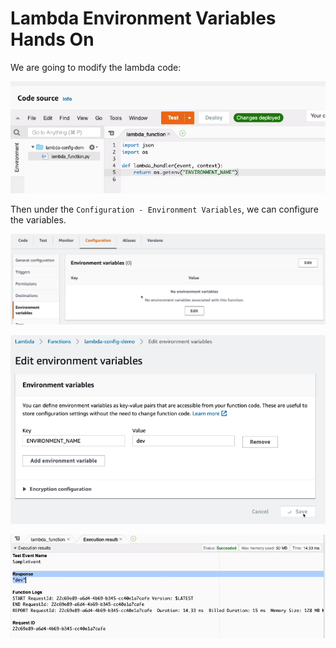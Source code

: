 # Lambda Environment Variables Hands On

We are going to modify the lambda code:

![](img/2022-05-12-08-35-14.png)

Then under the `Configuration - Environment Variables`, we can configure the variables.

![](img/2022-05-12-08-35-48.png)

![](img/2022-05-12-08-36-00.png)

![](img/2022-05-12-08-36-23.png)

